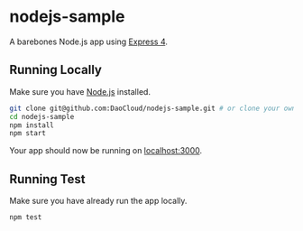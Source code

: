 # nodejs-sample

A barebones Node.js app using [Express 4](http://expressjs.com/).

## Running Locally

Make sure you have [Node.js](http://nodejs.org/) installed.

```sh
git clone git@github.com:DaoCloud/nodejs-sample.git # or clone your own fork
cd nodejs-sample
npm install
npm start
```

Your app should now be running on [localhost:3000](http://localhost:3000/).

## Running Test

Make sure you have already run the app locally.

```sh
npm test
```
